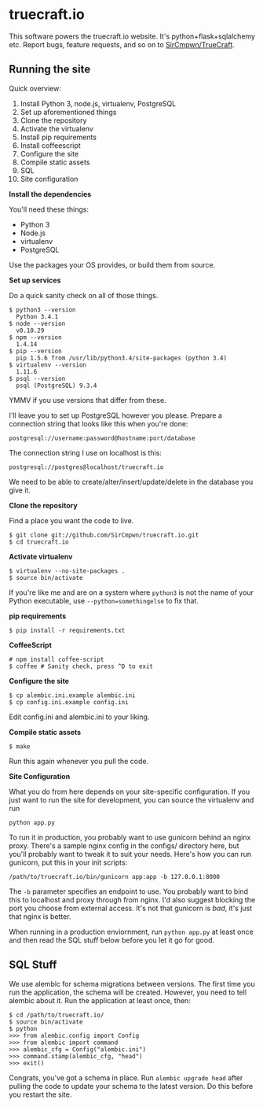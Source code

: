 # truecraft.io

This software powers the truecraft.io website. It's python+flask+sqlalchemy etc.
Report bugs, feature requests, and so on to
[SirCmpwn/TrueCraft](https://github.com/SirCmpwn/TrueCraft).

## Running the site

Quick overview:

1. Install Python 3, node.js, virtualenv, PostgreSQL
2. Set up aforementioned things
3. Clone the repository
4. Activate the virtualenv
5. Install pip requirements
6. Install coffeescript
7. Configure the site
8. Compile static assets
9. SQL
10. Site configuration

**Install the dependencies**

You'll need these things:

* Python 3
* Node.js
* virtualenv
* PostgreSQL

Use the packages your OS provides, or build them from source.

**Set up services**

Do a quick sanity check on all of those things.

    $ python3 --version
      Python 3.4.1
    $ node --version
      v0.10.29
    $ npm --version
      1.4.14
    $ pip --version
      pip 1.5.6 from /usr/lib/python3.4/site-packages (python 3.4)
    $ virtualenv --version
      1.11.6
    $ psql --version
      psql (PostgreSQL) 9.3.4

YMMV if you use versions that differ from these.

I'll leave you to set up PostgreSQL however you please. Prepare a connection
string that looks like this when you're done:

    postgresql://username:password@hostname:port/database

The connection string I use on localhost is this:

    postgresql://postgres@localhost/truecraft.io

We need to be able to create/alter/insert/update/delete in the database you
give it.

**Clone the repository**

Find a place you want the code to live.

    $ git clone git://github.com/SirCmpwn/truecraft.io.git
    $ cd truecraft.io

**Activate virtualenv**

    $ virtualenv --no-site-packages .
    $ source bin/activate

If you're like me and are on a system where `python3` is not the name of your
Python executable, use `--python=somethingelse` to fix that.

**pip requirements**

    $ pip install -r requirements.txt

**CoffeeScript**

    # npm install coffee-script
    $ coffee # Sanity check, press ^D to exit

**Configure the site**

    $ cp alembic.ini.example alembic.ini
    $ cp config.ini.example config.ini

Edit config.ini and alembic.ini to your liking.

**Compile static assets**

    $ make

Run this again whenever you pull the code.

**Site Configuration**

What you do from here depends on your site-specific configuration. If you just
want to run the site for development, you can source the virtualenv and run

    python app.py

To run it in production, you probably want to use gunicorn behind an nginx proxy.
There's a sample nginx config in the configs/ directory here, but you'll probably
want to tweak it to suit your needs. Here's how you can run gunicorn, put this in
your init scripts:

    /path/to/truecraft.io/bin/gunicorn app:app -b 127.0.0.1:8000

The `-b` parameter specifies an endpoint to use. You probably want to bind this to
localhost and proxy through from nginx. I'd also suggest blocking the port you
choose from external access. It's not that gunicorn is *bad*, it's just that nginx
is better.

When running in a production enviornment, run `python app.py` at least once and
then read the SQL stuff below before you let it go for good.

## SQL Stuff

We use alembic for schema migrations between versions. The first time you run the
application, the schema will be created. However, you need to tell alembic about
it. Run the application at least once, then:

    $ cd /path/to/truecraft.io/
    $ source bin/activate
    $ python
    >>> from alembic.config import Config
    >>> from alembic import command
    >>> alembic_cfg = Config("alembic.ini")
    >>> command.stamp(alembic_cfg, "head")
    >>> exit()

Congrats, you've got a schema in place. Run `alembic upgrade head` after pulling
the code to update your schema to the latest version. Do this before you restart
the site.
